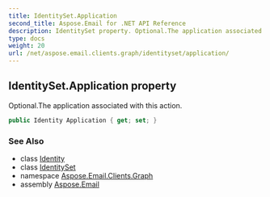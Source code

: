 ```yaml
---
title: IdentitySet.Application
second_title: Aspose.Email for .NET API Reference
description: IdentitySet property. Optional.The application associated with this action
type: docs
weight: 20
url: /net/aspose.email.clients.graph/identityset/application/
---
```

## IdentitySet.Application property

Optional.The application associated with this action.

```csharp
public Identity Application { get; set; }
```

### See Also

* class [Identity](../../identity/)
* class [IdentitySet](../)
* namespace [Aspose.Email.Clients.Graph](../../identityset/)
* assembly [Aspose.Email](../../../)


